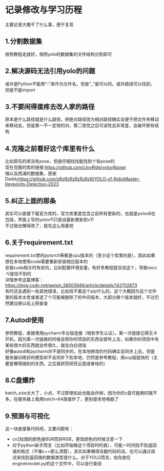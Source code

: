 # 记录修改与学习历程
主要记录大概干了什么事，便于复现
## 1.分割数据集
按照教程走就好，按照yolo的数据集的文件结构分割即可
## 2.解决源码无法引用yolo的问题
或许是Python不能用“-”来作为文件名，但是“_”是可以的。或许路径可以找到，但是不能import
## 3.不要闲得蛋疼去改人家的路径
原本是什么路径就是什么路径，把绝对路径改为相对路径确实会便于把文件夹移动来移动去，但是第一不一定改的对，第二改完之后可读性会非常差，会破坏原有结构
## 4.克隆之前看好这个库里有什么
比如原先的库没有pose，但是仔细找找能找到个有pose的  
现在克隆的库的链接:<https://github.com/iJoyRide/yolov8pose>  
哦以及西浦的数据集，感谢Daddy<https://github.com/zRzRzRzRzRzRzR/YOLO-of-RoboMaster-Keypoints-Detection-2023>
## 5.纠正上面的那条
其实可以直接下载官方库的，官方库里是包含之前所有更新的，也就是yolov8也包括，界面上写的yolov11只是说最新更新到v11  
不过我也懒得改了，就先这么用着吧
## 6.关于requirement.txt
requirement.txt里的pytorch等都是cpu版本的（至少这个库里的是），因此如果想在本地使用cuda需要重新安装相应版本的  
安装cuda相关时有些坑，比如配置环境变量，有好多教程就没说这个，导致nvcc -V是找不到的  
详情参考这篇博客：<https://blog.csdn.net/weixin_58503946/article/details/142702873>  
有时还会遇到一些其他错误，比如找不着这个pip什么的，这个大概因为这个文件里的版本太老或者选了个可能被删除了的中间版本，大部分换个版本就好，不过仍然建议换以前上网查查
## 7.Autodl使用
参照教程，直接使用pycharm专业版连接（咱有学生认证）。第一次链接记得无卡开机，因为第一次链接的时候会把你的项目的东西全部传上去，如果你的项目中有某些很大的东西就会传很久，就会白白烧钱  
好像autodl和pycharm并不是同步的，在本地修改的代码确实会同步上去，但是服务器训练好的模型却不会同步下到本地，仍然是参考教程，用scp就挺快的（主要是懒得搞别的东西，之后我研究研究云盘或者啥的）

## 8.C盘爆炸
batch_size太大了，小点，不过即使如此也能会炸掉，因为你的c盘可能剩的就不多。在服务器上我用batch=64直接炸了，更别提本地电脑了
## 9.预测与可视化
这一块直接看代码吧，主要问题有：
- cv2绘图的颜色是BGR而非RGB，更改颜色的时候注意一下
- 对于python新手而言（比如开始做这个项目时的我），可能一时间找不到返回值的格式（不像c++那么清楚），其实如果懒得去翻代码的话，也可以通过调试来找到返回值的数据类型是什么。对于YOLO而言，他存放在engine\model.py的这个文件中，可以自行查阅